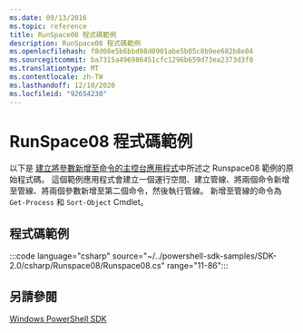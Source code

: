 ```yaml
---
ms.date: 09/13/2016
ms.topic: reference
title: RunSpace08 程式碼範例
description: RunSpace08 程式碼範例
ms.openlocfilehash: f8d08e5b6bbd98d0901abe5b05c8b9ee682b8e04
ms.sourcegitcommit: ba7315a496986451cfc1296b659d73ea2373d3f0
ms.translationtype: MT
ms.contentlocale: zh-TW
ms.lasthandoff: 12/10/2020
ms.locfileid: "92654230"
---
```

# <a name="runspace08-code-sample"></a>RunSpace08 程式碼範例

以下是 [建立將參數新增至命令的主控台應用程式](https://msdn.microsoft.com/848b2b46-60f1-4a86-b448-cfc7c0cccfba)中所述之 Runspace08 範例的原始程式碼。
這個範例應用程式會建立一個運行空間、建立管線、將兩個命令新增至管線、將兩個參數新增至第二個命令，然後執行管線。 新增至管線的命令為 `Get-Process` 和 `Sort-Object` Cmdlet。

## <a name="code-sample"></a>程式碼範例

:::code language="csharp" source="~/../powershell-sdk-samples/SDK-2.0/csharp/Runspace08/Runspace08.cs" range="11-86":::

## <a name="see-also"></a>另請參閱

[Windows PowerShell SDK](../windows-powershell-reference.md)
